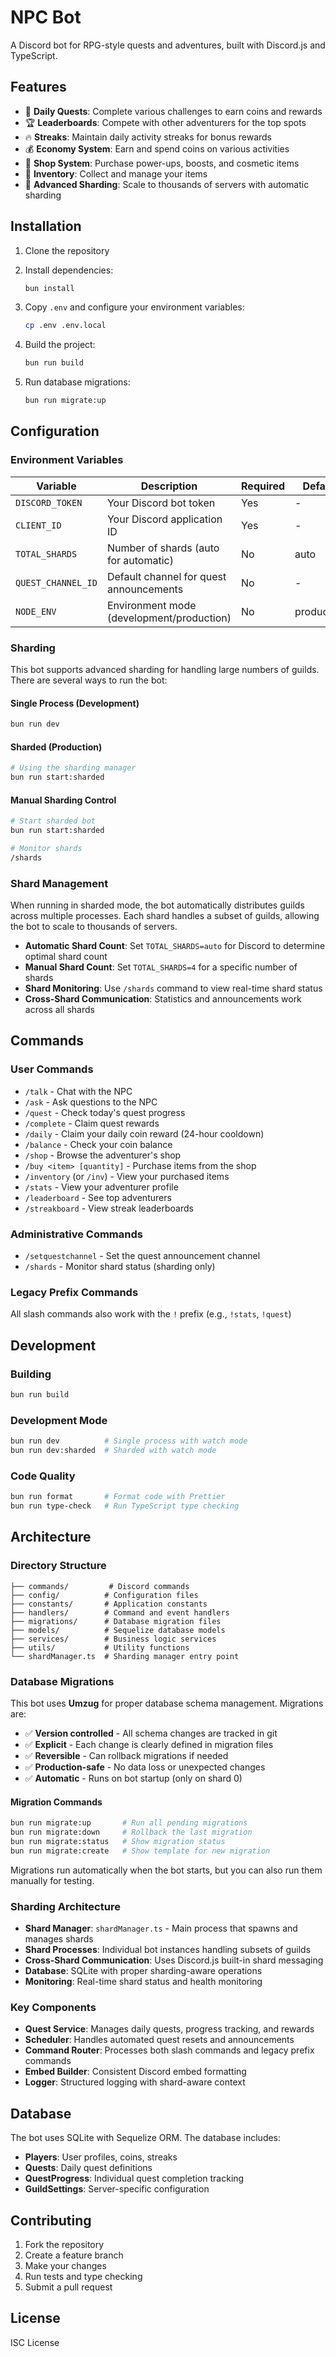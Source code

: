 # NPC Bot

A Discord bot for RPG-style quests and adventures, built with Discord.js and TypeScript.

## Features

- 🎯 **Daily Quests**: Complete various challenges to earn coins and rewards
- 🏆 **Leaderboards**: Compete with other adventurers for the top spots
- 🔥 **Streaks**: Maintain daily activity streaks for bonus rewards
- 💰 **Economy System**: Earn and spend coins on various activities
- 🏪 **Shop System**: Purchase power-ups, boosts, and cosmetic items
- 🎒 **Inventory**: Collect and manage your items
- 🔄 **Advanced Sharding**: Scale to thousands of servers with automatic sharding

## Installation

1. Clone the repository
2. Install dependencies:

   ```bash
   bun install
   ```

3. Copy `.env` and configure your environment variables:

   ```bash
   cp .env .env.local
   ```

4. Build the project:

   ```bash
   bun run build
   ```

5. Run database migrations:

   ```bash
   bun run migrate:up
   ```

## Configuration

### Environment Variables

| Variable           | Description                               | Required | Default    |
| ------------------ | ----------------------------------------- | -------- | ---------- |
| `DISCORD_TOKEN`    | Your Discord bot token                    | Yes      | -          |
| `CLIENT_ID`        | Your Discord application ID               | Yes      | -          |
| `TOTAL_SHARDS`     | Number of shards (auto for automatic)     | No       | auto       |
| `QUEST_CHANNEL_ID` | Default channel for quest announcements   | No       | -          |
| `NODE_ENV`         | Environment mode (development/production) | No       | production |

### Sharding

This bot supports advanced sharding for handling large numbers of guilds. There are several ways to run the bot:

#### Single Process (Development)

```bash
bun run dev
```

#### Sharded (Production)

```bash
# Using the sharding manager
bun run start:sharded
```

#### Manual Sharding Control

```bash
# Start sharded bot
bun run start:sharded

# Monitor shards
/shards
```

### Shard Management

When running in sharded mode, the bot automatically distributes guilds across multiple processes. Each shard handles a subset of guilds, allowing the bot to scale to thousands of servers.

- **Automatic Shard Count**: Set `TOTAL_SHARDS=auto` for Discord to determine optimal shard count
- **Manual Shard Count**: Set `TOTAL_SHARDS=4` for a specific number of shards
- **Shard Monitoring**: Use `/shards` command to view real-time shard status
- **Cross-Shard Communication**: Statistics and announcements work across all shards

## Commands

### User Commands

- `/talk` - Chat with the NPC
- `/ask` - Ask questions to the NPC
- `/quest` - Check today's quest progress
- `/complete` - Claim quest rewards
- `/daily` - Claim your daily coin reward (24-hour cooldown)
- `/balance` - Check your coin balance
- `/shop` - Browse the adventurer's shop
- `/buy <item> [quantity]` - Purchase items from the shop
- `/inventory` (or `/inv`) - View your purchased items
- `/stats` - View your adventurer profile
- `/leaderboard` - See top adventurers
- `/streakboard` - View streak leaderboards

### Administrative Commands

- `/setquestchannel` - Set the quest announcement channel
- `/shards` - Monitor shard status (sharding only)

### Legacy Prefix Commands

All slash commands also work with the `!` prefix (e.g., `!stats`, `!quest`)

## Development

### Building

```bash
bun run build
```

### Development Mode

```bash
bun run dev          # Single process with watch mode
bun run dev:sharded  # Sharded with watch mode
```

### Code Quality

```bash
bun run format       # Format code with Prettier
bun run type-check   # Run TypeScript type checking
```

## Architecture

### Directory Structure

```
├── commands/         # Discord commands
├── config/          # Configuration files
├── constants/       # Application constants
├── handlers/        # Command and event handlers
├── migrations/      # Database migration files
├── models/          # Sequelize database models
├── services/        # Business logic services
├── utils/           # Utility functions
└── shardManager.ts  # Sharding manager entry point
```

### Database Migrations

This bot uses **Umzug** for proper database schema management. Migrations are:

- ✅ **Version controlled** - All schema changes are tracked in git
- ✅ **Explicit** - Each change is clearly defined in migration files
- ✅ **Reversible** - Can rollback migrations if needed
- ✅ **Production-safe** - No data loss or unexpected changes
- ✅ **Automatic** - Runs on bot startup (only on shard 0)

#### Migration Commands

```bash
bun run migrate:up       # Run all pending migrations
bun run migrate:down     # Rollback the last migration
bun run migrate:status   # Show migration status
bun run migrate:create   # Show template for new migration
```

Migrations run automatically when the bot starts, but you can also run them manually for testing.

### Sharding Architecture

- **Shard Manager**: `shardManager.ts` - Main process that spawns and manages shards
- **Shard Processes**: Individual bot instances handling subsets of guilds
- **Cross-Shard Communication**: Uses Discord.js built-in shard messaging
- **Database**: SQLite with proper sharding-aware operations
- **Monitoring**: Real-time shard status and health monitoring

### Key Components

- **Quest Service**: Manages daily quests, progress tracking, and rewards
- **Scheduler**: Handles automated quest resets and announcements
- **Command Router**: Processes both slash commands and legacy prefix commands
- **Embed Builder**: Consistent Discord embed formatting
- **Logger**: Structured logging with shard-aware context

## Database

The bot uses SQLite with Sequelize ORM. The database includes:

- **Players**: User profiles, coins, streaks
- **Quests**: Daily quest definitions
- **QuestProgress**: Individual quest completion tracking
- **GuildSettings**: Server-specific configuration

## Contributing

1. Fork the repository
2. Create a feature branch
3. Make your changes
4. Run tests and type checking
5. Submit a pull request

## License

ISC License
